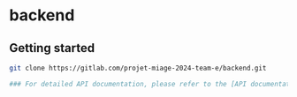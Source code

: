 # backend



## Getting started

   ```bash
   git clone https://gitlab.com/projet-miage-2024-team-e/backend.git

### For detailed API documentation, please refer to the [API documentation](https://documenter.getpostman.com/view/12168392/2sA3Bj7tn3#intro).
